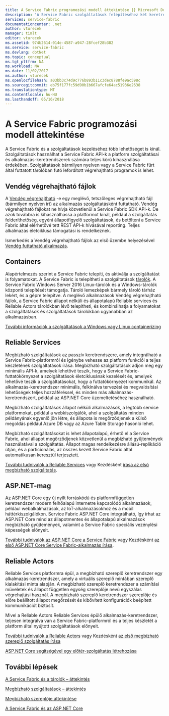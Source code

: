 ```yaml
---
title: A Service Fabric programozási modell áttekintése |} Microsoft Docs
description: 'A Service Fabric szolgáltatások felépítéséhez két keretrendszerek kínál: a szereplő keretrendszer és a szolgáltatások keretében. Különböző kompromisszumot alakítson ki az egyszerűség és vezérlő kínálnak.'
services: service-fabric
documentationcenter: .net
author: vturecek
manager: timlt
editor: vturecek
ms.assetid: 974b2614-014e-4587-a947-28fcef28b382
ms.service: service-fabric
ms.devlang: dotNet
ms.topic: conceptual
ms.tgt_pltfrm: NA
ms.workload: NA
ms.date: 11/02/2017
ms.author: vturecek
ms.openlocfilehash: a03bb3c74d9c776b893b11c3dec8788fe9ac598c
ms.sourcegitcommit: eb75f177fc59d90b1b667afcfe64ac51936e2638
ms.translationtype: MT
ms.contentlocale: hu-HU
ms.lasthandoff: 05/16/2018
---
```

# <a name="service-fabric-programming-model-overview"></a>A Service Fabric programozási modell áttekintése
A Service Fabric és a szolgáltatások kezeléséhez több lehetőséget is kínál. Szolgáltatások használhat a Service Fabric API-k a platform szolgáltatásai és alkalmazás-keretrendszerek számára teljes körű kihasználása érdekében. Szolgáltatások bármilyen nyelven vagy a Service Fabric fürt által futtatott tárolóban futó lefordított végrehajtható programok is lehet.

## <a name="guest-executables"></a>Vendég végrehajtható fájlok
A [Vendég végrehajtható](service-fabric-guest-executables-introduction.md) -e egy meglévő, tetszőleges végrehajtható fájl (bármilyen nyelven írt) az alkalmazás szolgáltatásként futtatható. Vendég végrehajtható fájlokat ne hívja közvetlenül a Service Fabric SDK API-k. De azok továbbra is kihasználhassa a platformot kínál, például a szolgáltatás felderíthetőség, egyéni állapotfigyelő szolgáltatások, és betölteni a Service Fabric által elérhetővé tett REST API-k hívásával reporting. Teljes alkalmazás életciklusa támogatási is rendelkeznek.

Ismerkedés a Vendég végrehajtható fájlok az első üzembe helyezésével [Vendég futtatható alkalmazás](service-fabric-deploy-existing-app.md).

## <a name="containers"></a>Containers
Alapértelmezés szerint a Service Fabric telepíti, és aktiválja a szolgáltatást is folyamatokat. A Service Fabric is telepítheti a szolgáltatások [tárolók](service-fabric-containers-overview.md). A Service Fabric Windows Server 2016 Linux-tárolók és a Windows-tárolók központi telepítését támogatja. Tároló lemezképek bármely tároló tárház lekért, és a gépre telepítve. A meglévő alkalmazások Vendég végrehajtható fájlok, a Service Fabric állapot nélküli és állapotalapú Reliable services és Reliable Actors tárolókban lévő telepítheti, és kombinálhatja a folyamatokat a szolgáltatások és szolgáltatások tárolókban ugyanabban az alkalmazásban.

[További információk a szolgáltatások a Windows vagy Linux containerizing](service-fabric-deploy-container.md)

## <a name="reliable-services"></a>Reliable Services
Megbízható szolgáltatások az passzív keretrendszere, amely integrálható a Service Fabric-platformról és igénybe vehesse az platform funkciói a teljes készletének szolgáltatások írása. Megbízható szolgáltatások adjon meg egy minimális API-k, amelyek lehetővé teszik, hogy a Service Fabric-futtatókörnyezet a szolgáltatások életciklusának kezelését és, amelyek lehetővé teszik a szolgáltatásokat, hogy a futtatókörnyezet kommunikál. Az alkalmazás-keretrendszer minimális, felkínálva tervezési és megvalósítási lehetőségek teljes hozzáféréssel, és minden más alkalmazás-keretrendszert, például az ASP.NET Core üzemeltetéséhez használható.

Megbízható szolgáltatások állapot nélküli alkalmazások, a legtöbb service platformokat, például a webkiszolgálók, ahol a szolgáltatás minden példányának egyenlő jön létre, és állapota is megőrződjenek a külső megoldás például Azure DB vagy az Azure Table Storage hasonló lehet.

Megbízható szolgáltatásokat is lehet állapotalapú, érhető el a Service Fabric, ahol állapot megőrződjenek közvetlenül a megbízható gyűjtemények használatával a szolgáltatás. Állapot magas rendelkezésre állású-replikáció útján, és a particionálás, az összes kezelt Service Fabric által automatikusan keresztül terjesztett.

[További tudnivalók a Reliable Services](service-fabric-reliable-services-introduction.md) vagy Kezdésként [írása az első megbízható szolgáltatás](service-fabric-reliable-services-quick-start.md).

## <a name="aspnet-core"></a>ASP.NET-mag
Az ASP.NET Core egy új nyílt forráskódú és platformfüggetlen keretrendszer modern felhőalapú internetre kapcsolódó alkalmazások, például webalkalmazások, az IoT-alkalmazásokhoz és a mobil háttérkiszolgálókon. Service Fabric ASP.NET Core integrálható, így írhat az ASP.NET Core mind az állapotmentes és állapotalapú alkalmazások megbízható gyűjtemények, valamint a Service Fabric speciális vezénylési képességek előnyeit.

[További tudnivalók az ASP.NET Core a Service Fabric](service-fabric-reliable-services-communication-aspnetcore.md) vagy Kezdésként [az első ASP.NET Core Service Fabric-alkalmazás írása](service-fabric-reliable-services-communication-aspnetcore.md).

## <a name="reliable-actors"></a>Reliable Actors
Reliable Services platformra épül, a megbízható szereplő keretrendszer egy alkalmazás-keretrendszer, amely a virtuális szereplő mintában szereplő kialakítási minta alapján. A megbízható szereplő keretrendszer a számítási műveletek és állapot független egység szereplője nevű egyszálas végrehajtási használ. A megbízható szereplő keretrendszer szereplője és előre beállított állapot megőrzését és kibővített konfigurációk beépített kommunikációt biztosít.

Mivel a Reliable Actors Reliable Services épülő alkalmazás-keretrendszer, teljesen integrálva van a Service Fabric-platformról és a teljes készletét a platform által nyújtott szolgáltatások előnyeit.

[További tudnivalók a Reliable Actors](service-fabric-reliable-actors-introduction.md) vagy Kezdésként [az első megbízható szereplő szolgáltatás írása](service-fabric-reliable-actors-get-started.md)


[ASP.NET Core segítségével egy előtér-szolgáltatás létrehozása](service-fabric-reliable-services-communication-aspnetcore.md)

## <a name="next-steps"></a>További lépések
[A Service Fabric és a tárolók – áttekintés](service-fabric-containers-overview.md)

[Megbízható szolgáltatások – áttekintés](service-fabric-reliable-services-introduction.md)

[Megbízható szereplője áttekintése](service-fabric-reliable-actors-introduction.md)

[A Service Fabric és az ASP.NET Core ](service-fabric-reliable-services-communication-aspnetcore.md)




